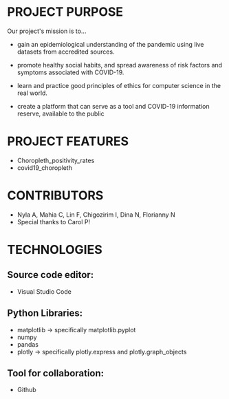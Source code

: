 # PROJECT PURPOSE
Our project's mission is to...
- gain an epidemiological understanding of the pandemic using live datasets from accredited sources.

- promote healthy social habits, and spread awareness of risk factors and symptoms associated with COVID-19.

- learn and practice good principles of ethics for computer science in the real world.

- create a platform that can serve as a tool and COVID-19 information reserve, available to the public

# PROJECT FEATURES
- Choropleth_positivity_rates
- covid19_choropleth

# CONTRIBUTORS
- Nyla A, Mahia C, Lin F, Chigozirim I, Dina N, Florianny N
- Special thanks to Carol P!
# TECHNOLOGIES 
  ## Source code editor: 
  - Visual Studio Code 
  ## Python Libraries:
  - matplotlib → specifically matplotlib.pyplot
  - numpy
  - pandas
  - plotly → specifically plotly.express and plotly.graph_objects
  ## Tool for collaboration:
  - Github 
